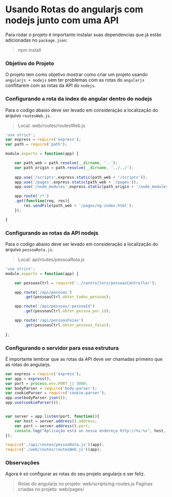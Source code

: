 # Usando Rotas do angularjs com nodejs junto com uma API

Para rodar o projeto é importante instalar suas dependencias que já estão adicionadas no `package.json`: 
> npm install

### Objetivo do Projeto

O projeto tem como objetivo mostrar como criar um projeto usando `angularjs + nodejs` sem ter problemas com as rotas do `angularjs` conflitarem com as rotas da API do `nodejs`.

### Configurando a rota da index do angular dentro do nodejs

Para o codigo abaixo deve ser levado em consideração a localização do arquivo `routesWeb.js`.
> Local: web/routes/routesWeb.js

```javascript
'use strict';
var express = require('express');
var path = require('path');

module.exports = function(app) {

    var path_web = path.resolve(__dirname, '..');
    var path_origin = path.resolve(__dirname, '../../');
   
    app.use('/scripts',express.static(path_web + '/scripts'));
    app.use('/pages',express.static(path_web + '/pages'));
    app.use('/node_modules',express.static(path_origin + '/node_modules'));

    app.route('/*')
    .get(function(req, res){
        res.sendFile(path_web + '/pages/ng-index.html');
    });

}
```

### Configurando as rotas da API nodejs

Para o codigo abaixo deve ser levado em consideração a localização do arquivo `pessoaRota.js`.
> Local: api/routes/pessoaRota.js

```javascript
'use strict';
module.exports = function(app) {

    var pessoasCtrl = require('../controllers/pessoasController');  

    app.route('/api/pessoas')
        .get(pessoasCtrl.obter_todos_pessoas);

    app.route('/api/pessoas/:pessoaId')
        .get(pessoasCtrl.obter_pessoa_por_id);

    app.route('/api/pessoasFeias')
        .get(pessoasCtrl.obter_pessoas_feias);
        
};
```

### Configurando o servidor para essa estrutura

É importante lembrar que as rotas da API deve ser chamadas primeiro que as rotas do angularjs.

```javascript
var express = require('express');
var app = express();
var port = process.env.PORT || 3000;
var bodyParser = require('body-parser');
var cookieParser = require('cookie-parser');
app.use(bodyParser.json());
app.use(cookieParser());


var server = app.listen(port, function(){
    var host = server.address().address;
    var port = server.address().port;
    console.log("Aplicação está on nesse endereço http://%s:%s", host, port)
});

require('./api/routes/pessoaRota.js')(app);
require('./web/routes/routesWeb.js')(app);
```

### Observações 

Agora é só configurar as rotas do seu projeto angularjs e ser feliz.

> Rotas do angularjs no projeto: web/scripts/ng-routes.js
> Paginas criadas no projeto: web/pages/

